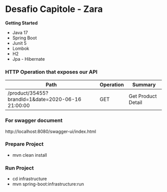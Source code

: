 # Desafio Capitole - Zara

**Getting Started**
* Java 17
* Spring Boot
* Junit 5
* Lombok
* H2
* Jpa - Hibernate

### HTTP Operation that exposes our API

| Path | Operation | Summary               |
| ------ | ------ |-----------------------|
|/product/35455?brandId=1&date=2020-06-16 21:00:00|GET| Get Product Detail |

### For swagger document
http://localhost:8080/swagger-ui/index.html

### Prepare Project 
* mvn clean install

### Run Project 
* cd infrastructure
* mvn spring-boot:infrastructure:run